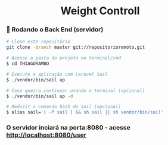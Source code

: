 <h1 align="center">Weight Controll</h1>

### 🎲 Rodando o Back End (servidor)

```bash
# Clone este repositório
git clone -branch master git://repositorioremoto.git

# Acesse a pasta do projeto no terminal/cmd
$ cd THIAGORAMBO

# Execute a aplicação com Laravel Sail
$ ./vendor/bin/sail up

# Caso queira continuar usando o terminal (opcional)
$ ./vendor/bin/sail up -d

# Reduzir o comando bash do sail (opcional)
$ alias sail='[ -f sail ] && sh sail || sh vendor/bin/sail'

```

### O servidor inciará na porta:8080 - acesse <http://localhost:8080/user>


